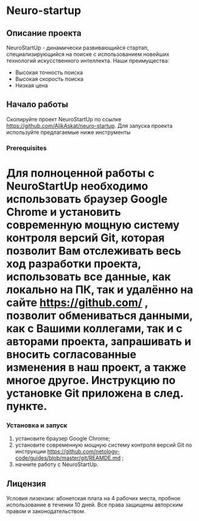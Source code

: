 # Neuro-startup #


## Описание проекта ##

NeuroStartUp - динамически развивающийся стартап, специализирующийся на поиске с использованием новейших технологий искусственного интеллекта. Наши преимущества:

* Высокая точность поиска
* Высокая скорость поиска
* Низкая цена

## Начало работы

Скопируйте проект NeuroStartUp по ссылке https://github.com/AlikAskat/neuro-startup. Для запуска проекта используйте предлагаемые ниже инструменты

### Prerequisites

# Для полноценной работы с NeuroStartUp необходимо использовать браузер Google Chrome и установить современную мощную систему контроля версий Git, которая позволит Вам отслеживать весь ход разработки проекта, использовать все данные, как локально на ПК, так и удалённо на сайте https://github.com/ , позволит обмениваться данными, как с Вашими коллегами, так и с авторами проекта, запрашивать и вносить согласованные изменения в наш проект, а также многое другое.  Инструкцию по установке Git приложена в след. пункте.

### Установка и запуск

1. установите браузер Google Chrome; 
2. установите современную мощную систему контроля версий Git по инструкции https://github.com/netology-code/guides/blob/master/git/REAMDE.md ; 
3. начните работу с NeuroStartUp.

## Лицензия

Условия лизензии: абонетская плата на 4 рабочих места, пробное использование в течении 10 дней. Все права защищены авторским правом и законодательством.
